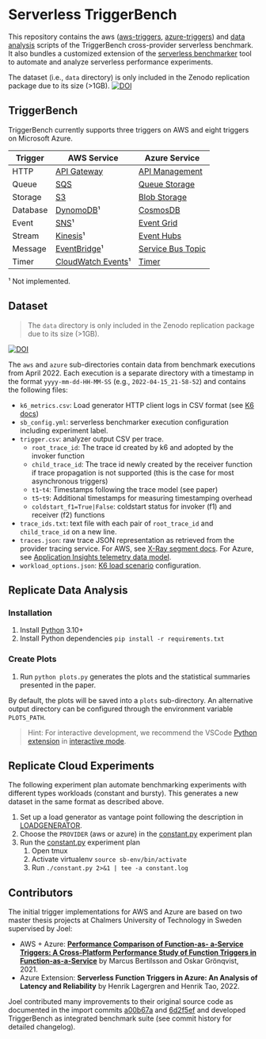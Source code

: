 # Serverless TriggerBench

This repository contains the aws ([aws-triggers](./aws-triggers/), [azure-triggers](./azure-triggers/)) and [data analysis](./data-analysis/) scripts of the TriggerBench cross-provider serverless benchmark.
It also bundles a customized extension of the [serverless benchmarker](./serverless-benchmarker/) tool to automate and analyze serverless performance experiments.

The dataset (i.e., `data` directory) is only included in the Zenodo replication package due to its size (>1GB).
[![DOI](https://zenodo.org/badge/DOI/10.5281/zenodo.6783287.svg)](https://doi.org/10.5281/zenodo.6783287)

## TriggerBench

TriggerBench currently supports three triggers on AWS and eight triggers on Microsoft Azure.

| Trigger  | AWS Service                                                                                             | Azure Service                                                                                 |
|----------|---------------------------------------------------------------------------------------------------------|-----------------------------------------------------------------------------------------------|
| HTTP     | [API Gateway](https://aws.amazon.com/api-gateway/)                                                      | [API Management](https://azure.microsoft.com/en-us/services/api-management)                   |
| Queue    | [SQS](https://aws.amazon.com/sqs/)                                                                      | [Queue Storage](https://azure.microsoft.com/en-us/services/storage/queues/)                   |
| Storage  | [S3](https://aws.amazon.com/s3/)                                                                        | [Blob Storage](https://azure.microsoft.com/en-us/services/storage/blobs/)                     |
| Database | [DynomoDB](https://aws.amazon.com/dynamodb/)¹                                                           | [CosmosDB](https://azure.microsoft.com/en-us/services/cosmos-db/)                             |
| Event    | [SNS](https://aws.amazon.com/sns)¹                                                                      | [Event Grid](https://azure.microsoft.com/en-us/services/event-grid)                           |
| Stream   | [Kinesis](https://aws.amazon.com/kinesis/)¹                                                             | [Event Hubs](https://azure.microsoft.com/en-us/services/event-hubs/)                          |
| Message  | [EventBridge](https://aws.amazon.com/eventbridge/)¹                                                     | [Service Bus Topic](https://azure.microsoft.com/en-us/services/service-bus)                   |
| Timer    | [CloudWatch Events](https://docs.aws.amazon.com/AmazonCloudWatch/latest/events/RunLambdaSchedule.html)¹ | [Timer](https://docs.microsoft.com/en-us/azure/azure-functions/functions-bindings-timer)      |

¹ Not implemented.

## Dataset

> The `data` directory is only included in the Zenodo replication package due to its size (>1GB).

[![DOI](https://zenodo.org/badge/DOI/10.5281/zenodo.6783287.svg)](https://doi.org/10.5281/zenodo.6783287)

The `aws` and `azure` sub-directories contain data from benchmark executions from April 2022.
Each execution is a separate directory with a timestamp in the format `yyyy-mm-dd-HH-MM-SS` (e.g., `2022-04-15_21-58-52`) and contains the following files:

* `k6_metrics.csv`: Load generator HTTP client logs in CSV format (see [K6 docs](https://k6.io/docs/results-visualization/csv/))
* `sb_config.yml`: serverless benchmarker execution configuration including experiment label.
* `trigger.csv`: analyzer output CSV per trace.
  * `root_trace_id`: The trace id created by k6 and adopted by the invoker function
  * `child_trace_id`: The trace id newly created by the receiver function if trace propagation is not supported (this is the case for most asynchronous triggers)
  * `t1`-`t4`: Timestamps following the trace model (see paper)
  * `t5`-`t9`: Additional timestamps for measuring timestamping overhead
  * `coldstart_f1=True|False`: coldstart status for invoker (f1) and receiver (f2) functions
* `trace_ids.txt`: text file with each pair of `root_trace_id` and `child_trace_id` on a new line.
* `traces.json`: raw trace JSON representation as retrieved from the provider tracing service. For AWS, see [X-Ray segment docs](https://docs.aws.amazon.com/xray/latest/devguide/xray-api-segmentdocuments.html). For Azure, see [Application Insights telemetry data model](https://docs.microsoft.com/en-us/azure/azure-monitor/app/data-model).
* `workload_options.json`: [K6 load scenario](https://k6.io/docs/using-k6/scenarios/) configuration.

## Replicate Data Analysis

### Installation

1. Install [Python](https://www.python.org/downloads/) 3.10+
2. Install Python dependencies `pip install -r requirements.txt`

### Create Plots

1. Run `python plots.py` generates the plots and the statistical summaries presented in the paper.

By default, the plots will be saved into a `plots` sub-directory.
An alternative output directory can be configured through the environment variable `PLOTS_PATH`.

> Hint: For interactive development, we recommend the VSCode [Python extension](https://marketplace.visualstudio.com/items?itemName=ms-python.python) in [interactive mode](https://youtu.be/lwN4-W1WR84?t=107).

## Replicate Cloud Experiments

The following experiment plan automate benchmarking experiments with different types workloads (constant and bursty).
This generates a new dataset in the same format as described above.

1. Set up a load generator as vantage point following the description in [LOADGENERATOR](./serverless-benchmarker/docs/LOADGENERATOR.md).
2. Choose the `PROVIDER` (aws or azure) in the [constant.py](./experiment-plans/constant.py) experiment plan
3. Run the [constant.py](./experiment-plans/constant.py) experiment plan
    1. Open tmux
    2. Activate virtualenv `source sb-env/bin/activate`
    3. Run `./constant.py 2>&1 | tee -a constant.log`

## Contributors

The initial trigger implementations for AWS and Azure are based on two master thesis projects at Chalmers University of Technology in Sweden supervised by Joel:

* AWS + Azure: **[Performance Comparison of Function-as- a-Service Triggers: A Cross-Platform Performance Study of Function Triggers in Function-as-a-Service](https://odr.chalmers.se/handle/20.500.12380/302822)** by Marcus Bertilsson and Oskar Grönqvist, 2021.
* Azure Extension: **Serverless Function Triggers in Azure: An Analysis of Latency and Reliability** by Henrik Lagergren and Henrik Tao, 2022.

Joel contributed many improvements to their original source code as documented in the import commits [a00b67a](https://github.com/joe4dev/trigger-bench/commit/a00b67a1dd8476ca77d026e59adf2674c7807e68) and [6d2f5ef](https://github.com/joe4dev/trigger-bench/commit/6d2f5ef8bda0596b3f295cb6c6cbeba212c6ef43) and developed TriggerBench as integrated benchmark suite (see commit history for detailed changelog).
